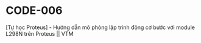 # CODE-006
[Tự học Proteus] - Hướng dẫn mô phỏng lập trình động cơ bước với module L298N trên Proteus || VTM
